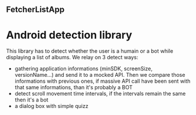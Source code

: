## FetcherListApp
# Android detection library

This library has to detect whether the user is a humain or a bot while displaying a list of albums.
We relay on 3 detect ways:
* gathering application informations (minSDK, screenSize, versionName...) and send it to a mocked API. Then we compare those informations with previous ones, if massive API call have been sent with that same informations, than it's probably a BOT
* detect scroll movement time intervals, if the intervals remain the same then it's a bot
* a dialog box with simple quizz
